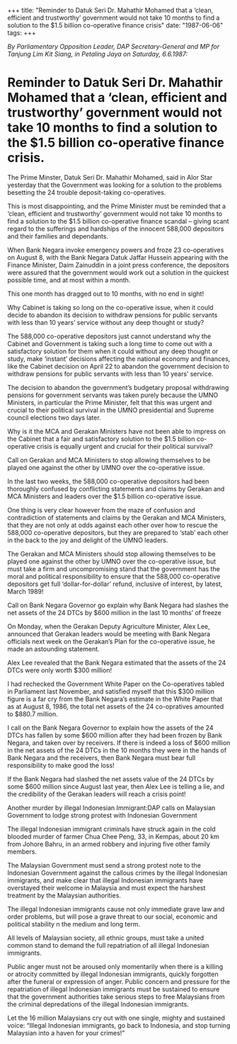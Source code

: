 +++ 
title: "Reminder to Datuk Seri Dr. Mahathir Mohamed that a ‘clean, efficient and trustworthy’ government would not take 10 months to find a solution to the $1.5 billion co-operative finance crisis"
date: "1987-06-06"
tags:
+++

_By Parliamentary Opposition Leader, DAP Secretary-General and MP for Tanjung Lim Kit Siang, in Petaling Jaya on Saturday, 6.6.1987:_

# Reminder to Datuk Seri Dr. Mahathir Mohamed that a ‘clean, efficient and trustworthy’ government would not take 10 months to find a solution to the $1.5 billion co-operative finance crisis.

The Prime Minster, Datuk Seri Dr. Mahathir Mohamed, said in Alor Star yesterday that the Government was looking for a solution to the problems besetting the 24 trouble deposit-taking co-operatives.</u>

This is most disappointing, and the Prime Minister must be reminded that a ‘clean, efficient and trustworthy’ government would not take 10 months to find a solution to the $1.5 billion co-operative finance scandal – giving scant regard to the sufferings and hardships of the innocent 588,000 depositors and their families and dependants.

When Bank Negara invoke emergency powers and froze 23 co-operatives on August 8, with the Bank Negara Datuk Jaffar Hussein appearing with the Finance Minister, Daim Zainuddin in a joint press conference, the depositors were assured that the government would work out a solution in the quickest possible time, and at most within a month.

This one month has dragged out to 10 months, with no end in sight!

Why Cabinet is taking so long on the co-operative issue, when it could decide to abandon its decision to withdraw pensions for public servants with less than 10 years’ service without any deep thought or study?

The 588,000 co-operative depositors just cannot understand why the Cabinet and Government is taking such a long time to come out with a satisfactory solution for them when it could without any deep thought or study, make ‘instant’ decisions affecting the national economy and finances, like the Cabinet decision on April 22 to abandon the government decision to withdraw pensions for public servants with less than 10 years’ service.

The decision to abandon the government’s budgetary proposal withdrawing pensions for government servants was taken purely because the UMNO Ministers, in particular the Prime Minister, felt that this was urgent and crucial to their political survival in the UMNO  presidential and Supreme council elections two days later.

Why is it the MCA and Gerakan Ministers have not been able to impress on the Cabinet that a fair and satisfactory solution to the $1.5 billion co-operative crisis is equally urgent and crucial for their political survival?

Call on Gerakan and MCA Ministers to stop allowing themselves to be played one against the other by UMNO over the co-operative issue.

In the last two weeks, the 588,000 co-operative depositors had been thoroughly confused by conflicting statements and claims by Gerakan and MCA Ministers and leaders over the $1.5 billion co-operative issue.

One thing is very clear however from the maze of confusion and contradiction of statements and claims by the Gerakan and MCA Ministers, that they are not only at odds against each other over how to rescue the 588,000 co-operative depositors, but they are prepared to ‘stab’ each other in the back to the joy and delight of the UMNO leaders.

The Gerakan and MCA Ministers should stop allowing themselves to be played one against the other by UMNO over the co-operative issue, but must take a firm and uncompromising stand that the government has the moral and political responsibility to ensure that the 588,000 co-operative depositors get full ‘dollar-for-dollar’ refund, inclusive of interest, by latest, March 1989!

Call on Bank Negara Governor go explain why Bank Negara had slashes the net assets of the 24 DTCs by $600 million in the last 10 months’ of freeze

On Monday, when the Gerakan Deputy Agriculture Minister, Alex Lee, announced that Gerakan leaders would be meeting with Bank Negara officials next week on the Gerakan’s Plan for the co-operative issue, he made an astounding statement.

Alex Lee revealed that the Bank Negara estimated that the assets of the 24 DTCs were only worth $300 million!

I had rechecked the Government White Paper on the Co-operatives tabled in Parliament last November, and satisfied myself that this $300 million figure is a far cry from the Bank Negara’s estimate in the White Paper that as at August 8, 1986, the total net assets of the 24 co-opratives amounted to $880.7 million.

I call on the Bank Negara Governor to explain how the assets of the 24 DTCs has fallen by some $600 million after they had been frozen by Bank Negara, and taken over by receivers. If there is indeed a loss of $600 million in the net assets of the 24 DTCs in the 10 months they were in the hands of Bank Negara and the receivers, then Bank Negara must bear full responsibility to make good the loss!

If the Bank Negara had slashed the net assets value of the 24 DTCs by some $600 million since August last year, then Alex Lee is telling a lie, and the credibility of the Gerakan leaders will reach a crisis point!

Another murder by illegal Indonesian Immigrant:DAP calls on Malaysian Government to lodge strong protest with Indonesian Government

The illegal Indonesian immigrant criminals have struck again in the cold blooded murder of farmer Chua Chee Peng, 33, in Kempas, about 20 km from Johore Bahru, in an armed robbery and injuring five other family members.

The Malaysian Government must send a strong protest note to the Indonesian Government against the callous crimes by the illegal Indonesian immigrants, and make clear that illegal Indonesian immigrants have overstayed their welcome in Malaysia and must expect the harshest treatment by the Malaysian authorities.

The illegal Indonesian immigrants cause not only immediate grave law and order problems, but will pose a grave threat to our social, economic and political stability n the medium and long term.

All levels of Malaysian society, all ethnic groups, must take a united common stand to demand the full repatriation of all illegal Indonesian immigrants.

Public anger must not be aroused only momentarily when there is a killing or atrocity committed by illegal Indonesian immigrants, quickly forgotten after the funeral or expression of anger. Public concern and pressure for the repatriation of illegal Indonesian immigrants must be sustained to ensure that the government authorities take serious steps to free Malaysians from the criminal depredations of the illegal Indonesian immigrants.

Let the 16 million Malaysians cry out with one single, mighty and sustained voice: “Illegal Indonesian immigrants, go back to Indonesia, and stop turning Malaysian into a haven for your crimes!”
 
